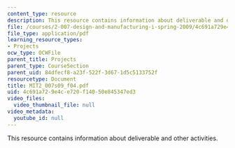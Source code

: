 ```yaml
---
content_type: resource
description: This resource contains information about deliverable and other activities.
file: /courses/2-007-design-and-manufacturing-i-spring-2009/4c691a729e4ce720f14050e845347ed3_MIT2_007s09_f04.pdf
file_type: application/pdf
learning_resource_types:
- Projects
ocw_type: OCWFile
parent_title: Projects
parent_type: CourseSection
parent_uid: 84dfecf8-a23f-522f-3d67-1d5c5133752f
resourcetype: Document
title: MIT2_007s09_f04.pdf
uid: 4c691a72-9e4c-e720-f140-50e845347ed3
video_files:
  video_thumbnail_file: null
video_metadata:
  youtube_id: null
---
```

This resource contains information about deliverable and other activities.

